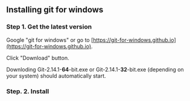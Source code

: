 ## Installing git for windows 



### Step 1. Get the latest version

Google "git for windows" 
or go to [https://git-for-windows.github.io](https://git-for-windows.github.io).

Click "Download" button.

Downloding Git-2.14.1-**64**-bit.exe or Git-2.14.1-**32**-bit.exe (depending on your system) should automatically start.

### Step. 2. Install
